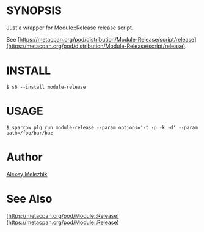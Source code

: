 # SYNOPSIS

Just a wrapper for Module::Release release script.

See [https://metacpan.org/pod/distribution/Module-Release/script/release](https://metacpan.org/pod/distribution/Module-Release/script/release).

# INSTALL

    $ s6 --install module-release

# USAGE

    $ sparrow plg run module-release --param options='-t -p -k -d' --param path=/foo/bar/baz

# Author

[Alexey Melezhik](mailto:melezhik@gmail.com)

# See Also

[https://metacpan.org/pod/Module::Release](https://metacpan.org/pod/Module::Release)


